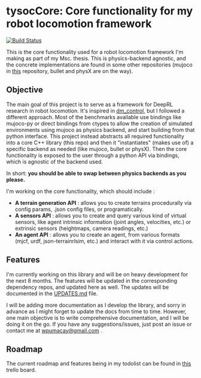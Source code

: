 # tysocCore: Core functionality for my robot locomotion framework

<!-- Travis CI -->
[![Build Status](https://travis-ci.com/wpumacay/tysocCore.svg?branch=master)](https://travis-ci.com/wpumacay/tysocCore)

This is the core functionality used for a robot locomotion framework I'm making
as part of my Msc. thesis. This is physics-backend agnostic, and the concrete
implementations are found in some other repositories (mujoco in [this](https://github.com/wpumacay/tysocMjc)
repository, bullet and physX are on the way).

## Objective

The main goal of this project is to serve as a framework for DeepRL research in robot 
locomotion. It's inspired in [dm_control](https://github.com/deepmind/dm_control), but 
I followed a different approach. Most of the benchmarks available use bindings like 
mujoco-py or direct bindings from ctypes to allow the creation of simulated environments using 
mujoco as physics backend, and start building from that python interface. This project instead
abstracts all required functionality into a core C++ library (this repo) and then it "instantiates"
(makes use of) a specific backend as needed (like mujoco, bullet or physX). Then the core
functionality is exposed to the user through a python API via bindings, which is agnostic of the
backend used.

In short: **you should be able to swap between physics backends as you please.**

I'm working on the core functionality, which should include :

* **A terrain generation API** : allows you to create terrains procedurally via config params, .json config files, or programatically.
* **A sensors API** : allows you to create and query various kind of virtual sensors, like agent intrinsic information (joint angles, velocities, etc.) or extrinsic sensors (heightmaps, camera readings, etc.)
* **An agent API** : allows you to create an agent, from various formats (mjcf, urdf, json-terrainrlsim, etc.) and interact with it via control actions.

## Features

I'm currently working on this library and will be on heavy development for the next 8 months. 
The features will be updated in the corresponding dependency repos, and updated here as well. 
The updates will be documented in the [UPDATES.md](https://github.com/wpumacay/tysocMjc/blob/master/doc/UPDATES.md) file.

I will be adding more documentation as I develop the library, and sorry in advance as 
I might forget to update the docs from time to time. However, one main objective is 
to write comprehensive documentation, and I will be doing it on the go. If you have any 
suggestions/issues, just post an issue or contact me at wpumacay@gmail.com .

## Roadmap

The current roadmap and features being in my todolist can be found in [this](https://trello.com/b/pLkqprwU) trello board.